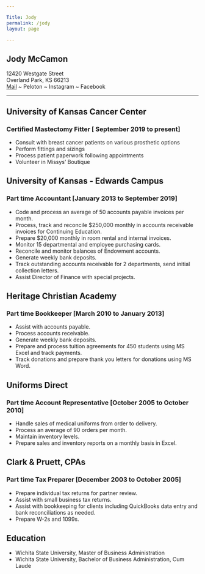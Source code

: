 ```yaml
---

Title: Jody
permalink: /jody
layout: page

---
```


## Jody McCamon
12420 Westgate Street<br/>
Overland Park, KS 66213<br/>
<a href="mailto:jody@mccamon.ong">Mail</a> ~ Peloton ~ Instagram ~ Facebook

***

## University of Kansas Cancer Center
### Certified Mastectomy Fitter  [ September 2019 to present]
- Consult with breast cancer patients on various prosthetic options
- Perform fittings and sizings
- Process patient paperwork following appointments
- Volunteer in Missys’ Boutique

## University of Kansas - Edwards Campus 
### Part time Accountant [January 2013 to September 2019]

* Code and process an average of 50 accounts payable invoices per month. 
* Process, track and reconcile $250,000 monthly in accounts receivable invoices for Continuing Education.
* Prepare $20,000 monthly in room rental and internal invoices.
* Monitor 15 departmental and employee purchasing cards.
* Reconcile and monitor balances of  Endowment accounts.
* Generate weekly bank deposits.
* Track outstanding accounts receivable for 2 departments, send initial collection letters.
* Assist Director of Finance with special projects.

## Heritage Christian Academy 

### Part time Bookkeeper [March 2010 to January 2013]
* Assist with accounts payable. 
* Process accounts receivable.
* Generate weekly bank deposits.
* Prepare and process tuition agreements for 450 students using MS Excel and track payments.
* Track donations and prepare thank you letters for donations using MS Word.

## Uniforms Direct 
### Part time Account Representative [October 2005 to October 2010]

* Handle sales of medical uniforms from order to delivery.
* Process an average of 90 orders per month. 
* Maintain inventory levels.
* Prepare sales and inventory reports on a monthly basis in Excel.

## Clark & Pruett, CPAs 
### Part time Tax Preparer [December 2003 to October 2005]
	
* Prepare individual tax returns for partner review.
* Assist with small business tax returns.
* Assist with bookkeeping for clients including QuickBooks data entry and bank reconciliations as needed.
* Prepare W-2s and 1099s.

## Education

- Wichita State University, Master of Business Administration	
- Wichita State University, Bachelor of Business Administration, Cum Laude	

